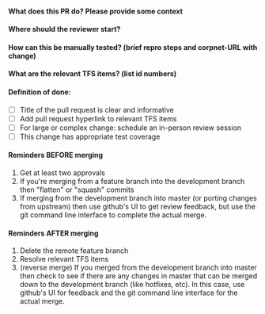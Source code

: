 
#### What does this PR do? Please provide some context

#### Where should the reviewer start?

#### How can this be manually tested? (brief repro steps and corpnet-URL with change)

#### What are the relevant TFS items? (list id numbers)

#### Definition of done:
- [ ] Title of the pull request is clear and informative
- [ ] Add pull request hyperlink to relevant TFS items
- [ ] For large or complex change: schedule an in-person review session
- [ ] This change has appropriate test coverage

#### Reminders BEFORE merging
1. Get at least two approvals
1. If you're merging from a feature branch into the development branch then "flatten" or "squash" commits
1. If merging from the development branch into master (or porting changes from upstream) then use github's UI to get review feedback, but use the git command line interface to complete the actual merge.

#### Reminders AFTER merging
1. Delete the remote feature branch
1. Resolve relevant TFS items
1. (reverse merge) If you merged from the development branch into master then check to see if there are any changes in master that can be merged down to the development branch (like hotfixes, etc). In this case, use github's UI for feedback and the git command line interface for the actual merge.

[//]: # ( todo: If you merged into development branch then verify change in our "rolling deployment" environment. Then notify stakeholders interested in or involved with the change )

[//]: # ( fyi: This content was heavily inspired by )
[//]: # ( 1 Our team's policies and processes )
[//]: # ( 2 https://github.com/sprintly/sprint.ly-culture/blob/master/pr-template.md )
[//]: # ( 3 The book "The Checklist Manifesto: How to Get Things Right" by Atul Gawande )
[//]: # ( 4 https://github.com/Azure/azure-event-hubs/blob/master/.github/PULL_REQUEST_TEMPLATE.md )
